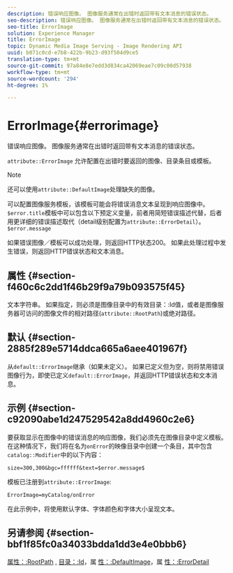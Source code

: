 ```yaml
---
description: 错误响应图像。 图像服务通常在出错时返回带有文本消息的错误状态。
seo-description: 错误响应图像。 图像服务通常在出错时返回带有文本消息的错误状态。
seo-title: ErrorImage
solution: Experience Manager
title: ErrorImage
topic: Dynamic Media Image Serving - Image Rendering API
uuid: b071c0cd-e7b8-422b-9b23-d93f504d9ce5
translation-type: tm+mt
source-git-commit: 97a84e8e7edd3d834ca42069eae7c09c00d57938
workflow-type: tm+mt
source-wordcount: '294'
ht-degree: 1%

---
```



# ErrorImage{#errorimage}

错误响应图像。 图像服务通常在出错时返回带有文本消息的错误状态。

`attribute::ErrorImage` 允许配置在出错时要返回的图像、目录条目或模板。

>[!NOTE]
>
>还可以使用`attribute::DefaultImage`处理缺失的图像。

可以配置图像服务模板，该模板可能会将错误消息文本呈现到响应图像中。 `$error.title`模板中可以包含以下预定义变量，前者用简短错误描述代替，后者用更详细的错误描述取代（detail级别配置为`attribute::ErrorDetail`）。`$error.message`

如果错误图像／模板可以成功处理，则返回HTTP状态200。 如果此处理过程中发生错误，则返回HTTP错误状态和文本消息。

## 属性 {#section-f460c6c2dd1f46b29f9a79b093575f45}

文本字符串。 如果指定，则必须是图像目录中的有效目录：:Id值，或者是图像服务器可访问的图像文件的相对路径(`attribute::RootPath`)或绝对路径。

## 默认 {#section-2885f289e5714ddca665a6aee401967f}

从`default::ErrorImage`继承（如果未定义）。 如果已定义但为空，则将禁用错误图像行为，即使已定义`default::ErrorImage`，并返回HTTP错误状态和文本消息。

## 示例 {#section-c92090abe1d247529542a8dd4960c2e6}

要获取显示在图像中的错误消息的响应图像，我们必须先在图像目录中定义模板。 在这种情况下，我们将在名为`onError`的映像目录中创建一个条目，其中包含`catalog::Modifier`中的以下内容：

`size=300,300&bgc=ffffff&text=$error.message$`

模板已注册到`attribute::ErrorImage`:

`ErrorImage=myCatalog/onError`

在此示例中，将使用默认字体、字体颜色和字体大小呈现文本。

## 另请参阅 {#section-bbf1f85fc0a34033bdda1dd3e4e0bbb6}

[属性：:RootPath](../../../../../is-api/image-catalog/image-serving-api-ref/c-image-catalog-reference/c-attributes-reference/r-rootpath.md#reference-17d57e5967be403b8408fa7214017494) , [目录：:Id](/help/aem-is-ir-api/is-api/image-catalog/image-serving-api-ref/c-image-catalog-reference/c-image-svg-data-reference/c-image-data-reference/r-id-cat.md)，属 [性：:DefaultImage](../../../../../is-api/image-catalog/image-serving-api-ref/c-image-catalog-reference/c-attributes-reference/r-is-cat-defaultimage.md#reference-8e9900e129f54ed68462a3c2fc3bc433)，属 [性：:ErrorDetail](../../../../../is-api/image-catalog/image-serving-api-ref/c-image-catalog-reference/c-attributes-reference/r-errordetail.md#reference-4987c8cddcba4c88960170e49cafc561)
